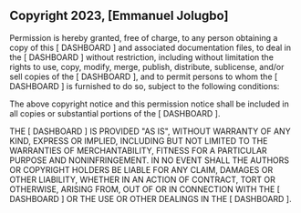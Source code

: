 ## Copyright 2023, [Emmanuel Jolugbo]

Permission is hereby granted, free of charge, to any person obtaining a copy of this [ DASHBOARD ] and associated documentation files, to deal in the [ DASHBOARD ] without restriction, including without limitation the rights to use, copy, modify, merge, publish, distribute, sublicense, and/or sell copies of the [ DASHBOARD ], and to permit persons to whom the [ DASHBOARD ] is furnished to do so, subject to the following conditions:

The above copyright notice and this permission notice shall be included in all copies or substantial portions of the [ DASHBOARD ].

THE [ DASHBOARD ] IS PROVIDED "AS IS", WITHOUT WARRANTY OF ANY KIND, EXPRESS OR IMPLIED, INCLUDING BUT NOT LIMITED TO THE WARRANTIES OF MERCHANTABILITY, FITNESS FOR A PARTICULAR PURPOSE AND NONINFRINGEMENT. IN NO EVENT SHALL THE AUTHORS OR COPYRIGHT HOLDERS BE LIABLE FOR ANY CLAIM, DAMAGES OR OTHER LIABILITY, WHETHER IN AN ACTION OF CONTRACT, TORT OR OTHERWISE, ARISING FROM, OUT OF OR IN CONNECTION WITH THE [ DASHBOARD ] OR THE USE OR OTHER DEALINGS IN THE [ DASHBOARD ].
